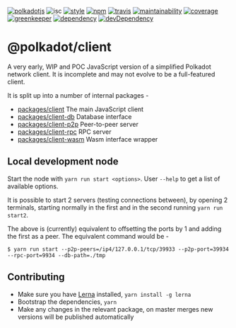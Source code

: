 [![polkadotjs](https://img.shields.io/badge/polkadot-js-orange.svg?style=flat-square)](https://polkadot.js.org)
![isc](https://img.shields.io/badge/license-ISC-lightgrey.svg?style=flat-square)
[![style](https://img.shields.io/badge/code%20style-semistandard-lightgrey.svg?style=flat-square)](https://github.com/Flet/semistandard)
[![npm](https://img.shields.io/npm/v/@polkadot/client.svg?style=flat-square)](https://www.npmjs.com/package/@polkadot/client)
[![travis](https://img.shields.io/travis/polkadot-js/client.svg?style=flat-square)](https://travis-ci.org/polkadot-js/client)
[![maintainability](https://img.shields.io/codeclimate/maintainability/polkadot-js/client.svg?style=flat-square)](https://codeclimate.com/github/polkadot-js/client/maintainability)
[![coverage](https://img.shields.io/coveralls/polkadot-js/client.svg?style=flat-square)](https://coveralls.io/github/polkadot-js/client?branch=master)
[![greenkeeper](https://img.shields.io/badge/greenkeeper-enabled-brightgreen.svg?style=flat-square)](https://greenkeeper.io/)
[![dependency](https://david-dm.org/polkadot-js/client.svg?style=flat-square)](https://david-dm.org/polkadot-js/client)
[![devDependency](https://david-dm.org/polkadot-js/client/dev-status.svg?style=flat-square)](https://david-dm.org/polkadot-js/client#info=devDependencies)

# @polkadot/client

A very early, WIP and POC JavaScript version of a simplified Polkadot network client. It is incomplete and may not evolve to be a full-featured client.

It is split up into a number of internal packages -

- [packages/client](packages/client/) The main JavaScript client
- [packages/client-db](packages/client-db/) Database interface
- [packages/client-p2p](packages/client-p2p/) Peer-to-peer server
- [packages/client-rpc](packages/client-rpc/) RPC server
- [packages/client-wasm](packages/client-wasm/) Wasm interface wrapper

## Local development node

Start the node with `yarn run start <options>`. User `--help` to get a list of available options.

It is possible to start 2 servers (testing connections between), by opening 2 terminals, starting normally in the first and in the second running `yarn run start2`.

The above is (currently) equivalent to offsetting the ports by 1 and adding the first as a peer. The equivalent command would be -

```
$ yarn run start --p2p-peers=/ip4/127.0.0.1/tcp/39933 --p2p-port=39934 --rpc-port=9934 --db-path=./tmp
```

## Contributing

- Make sure you have [Lerna](https://lernajs.io/) installed, `yarn install -g lerna`
- Bootstrap the dependencies, `yarn`
- Make any changes in the relevant package, on master merges new versions will be published automatically
